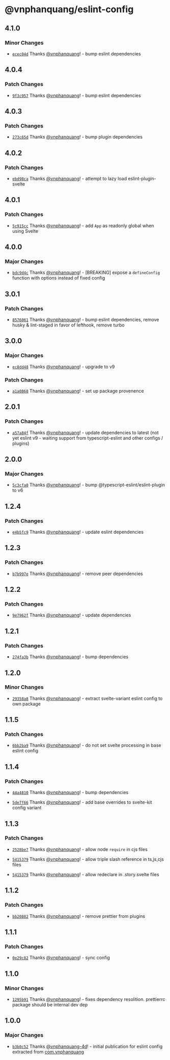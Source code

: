 # @vnphanquang/eslint-config

## 4.1.0

### Minor Changes

- [`ecec04d`](https://github.com/vnphanquang/jsconfig/commit/ecec04d40cdf8a1874892500f662bc5ffd8f45fd) Thanks [@vnphanquang](https://github.com/vnphanquang)! - bump eslint dependencies

## 4.0.4

### Patch Changes

- [`9f3c957`](https://github.com/vnphanquang/jsconfig/commit/9f3c9570c1a4c59e627a6f8d7e24e389da6713ec) Thanks [@vnphanquang](https://github.com/vnphanquang)! - bump eslint dependencies

## 4.0.3

### Patch Changes

- [`273c65d`](https://github.com/vnphanquang/jsconfig/commit/273c65dee9df5ed40ec4fe8051c6206aa9c112a3) Thanks [@vnphanquang](https://github.com/vnphanquang)! - bump plugin dependencies

## 4.0.2

### Patch Changes

- [`ebd98ca`](https://github.com/vnphanquang/jsconfig/commit/ebd98caf7d31670ce32bd6a26efa3ee776d6b08f) Thanks [@vnphanquang](https://github.com/vnphanquang)! - attempt to lazy load eslint-plugin-svelte

## 4.0.1

### Patch Changes

- [`5c915cc`](https://github.com/vnphanquang/jsconfig/commit/5c915cce010105a45d63c9fdc97805deaed55098) Thanks [@vnphanquang](https://github.com/vnphanquang)! - add `App` as readonly global when using Svelte

## 4.0.0

### Major Changes

- [`bdc9d4c`](https://github.com/vnphanquang/jsconfig/commit/bdc9d4c114f7ab6fecb83ee2c8860d843d4e9af9) Thanks [@vnphanquang](https://github.com/vnphanquang)! - [BREAKING] expose a `defineConfig` function with options instead of fixed config

## 3.0.1

### Patch Changes

- [`8576061`](https://github.com/vnphanquang/jsconfig/commit/8576061b7d000b97b78d265011d32ae5d38dd522) Thanks [@vnphanquang](https://github.com/vnphanquang)! - bump eslint dependencies, remove husky & lint-staged in favor of lefthook, remove turbo

## 3.0.0

### Major Changes

- [`ec8dd48`](https://github.com/vnphanquang/jsconfig/commit/ec8dd480f20c70defcb35462492231035a076acc) Thanks [@vnphanquang](https://github.com/vnphanquang)! - upgrade to v9

### Patch Changes

- [`a1a0868`](https://github.com/vnphanquang/jsconfig/commit/a1a08681711cfc79718a820190e755309ee57563) Thanks [@vnphanquang](https://github.com/vnphanquang)! - set up package provenence

## 2.0.1

### Patch Changes

- [`a57a84f`](https://github.com/vnphanquang/jsconfig/commit/a57a84fca4832c3b39438d33ed9e2867d16b7489) Thanks [@vnphanquang](https://github.com/vnphanquang)! - update dependencies to latest (not yet eslint v9 - waiting support from typescript-eslint and other configs / plugins)

## 2.0.0

### Major Changes

- [`5c3cfa0`](https://github.com/vnphanquang/jsconfig/commit/5c3cfa0b24892ebc069491fa7e373916eef13d7d) Thanks [@vnphanquang](https://github.com/vnphanquang)! - bump @typescript-eslint/eslint-plugin to v6

## 1.2.4

### Patch Changes

- [`e4b5fc9`](https://github.com/vnphanquang/jsconfig/commit/e4b5fc99e58cd57f0650b6e94bd7ed1f9eea6a0e) Thanks [@vnphanquang](https://github.com/vnphanquang)! - update eslint dependencies

## 1.2.3

### Patch Changes

- [`b7b997e`](https://github.com/vnphanquang/jsconfig/commit/b7b997e4433612f7f0faee098be2f9b0247bdab5) Thanks [@vnphanquang](https://github.com/vnphanquang)! - remove peer dependencies

## 1.2.2

### Patch Changes

- [`9e7962f`](https://github.com/vnphanquang/jsconfig/commit/9e7962fd259311a50343a474e560f0690e0805f6) Thanks [@vnphanquang](https://github.com/vnphanquang)! - update dependencies

## 1.2.1

### Patch Changes

- [`274fa3b`](https://github.com/vnphanquang/jsconfig/commit/274fa3b7a08a7d8b9030af1762c5d6f2e4989c37) Thanks [@vnphanquang](https://github.com/vnphanquang)! - bump dependencies

## 1.2.0

### Minor Changes

- [`29358a8`](https://github.com/vnphanquang/jsconfig/commit/29358a8441933cddcde582cf532789709bc9a3ac) Thanks [@vnphanquang](https://github.com/vnphanquang)! - extract svelte-variant eslint config to own package

## 1.1.5

### Patch Changes

- [`6bb2ba9`](https://github.com/vnphanquang/jsconfig/commit/6bb2ba96a82ab244f3ca90e7ed6b2771f9d89fdf) Thanks [@vnphanquang](https://github.com/vnphanquang)! - do not set svelte processing in base eslint config

## 1.1.4

### Patch Changes

- [`44a4810`](https://github.com/vnphanquang/jsconfig/commit/44a48100fcd1a8f38db19934544d9a83d7f9154d) Thanks [@vnphanquang](https://github.com/vnphanquang)! - bump dependencies

- [`5de7f66`](https://github.com/vnphanquang/jsconfig/commit/5de7f66ff54105ce12f2bd059ffcb43e9b8cc8e7) Thanks [@vnphanquang](https://github.com/vnphanquang)! - add base overrides to svelte-kit config variant

## 1.1.3

### Patch Changes

- [`2528be7`](https://github.com/vnphanquang/jsconfig/commit/2528be7a3a157e742076ee4521d4582a45be083c) Thanks [@vnphanquang](https://github.com/vnphanquang)! - allow node `require` in cjs files

- [`5415379`](https://github.com/vnphanquang/jsconfig/commit/54153796575dc834f5d699c43433d0ce52adcca7) Thanks [@vnphanquang](https://github.com/vnphanquang)! - allow triple slash reference in ts,js,cjs files

- [`5415379`](https://github.com/vnphanquang/jsconfig/commit/54153796575dc834f5d699c43433d0ce52adcca7) Thanks [@vnphanquang](https://github.com/vnphanquang)! - allow redeclare in .story.svelte files

## 1.1.2

### Patch Changes

- [`bb20882`](https://github.com/vnphanquang/jsconfig/commit/bb208820dfbb0c6d843cd63366a6bef83d387ea6) Thanks [@vnphanquang](https://github.com/vnphanquang)! - remove prettier from plugins

## 1.1.1

### Patch Changes

- [`0e29c82`](https://github.com/vnphanquang/jsconfig/commit/0e29c82ec7007e6f889371dd24260e010c13446d) Thanks [@vnphanquang](https://github.com/vnphanquang)! - sync config

## 1.1.0

### Minor Changes

- [`1295b91`](https://github.com/vnphanquang/jsconfig/commit/1295b911512c0c4dc07ced8307d06bd3636f2721) Thanks [@vnphanquang](https://github.com/vnphanquang)! - fixes dependency resolition. prettierrc package should be internal dev dep

## 1.0.0

### Major Changes

- [`b3b0c52`](https://github.com/vnphanquang/jsconfig/commit/b3b0c52af0b4086004db9add4cde90f039d487d2) Thanks [@vnphanquang-4d](https://github.com/vnphanquang-4d)! - initial publication for eslint config extracted from [com.vnphanquang](https://github.com/vnphanquang/com.vnphanquang)
